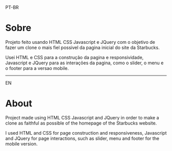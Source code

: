 <span>PT-BR</span>
<h1>Sobre</h1>
<p>Projeto feito usando HTML CSS Javascript e JQuery com o objetivo de fazer um clone o mais fiel possivel da pagina inicial do site da Starbucks.</p>
<p>Usei HTML e CSS para a construção da pagina e responsividade, Javascript e JQuery para as interações da pagina, como o slider, o menu e o footer para a versao mobile.</p>
<hr>
<span>EN</span>
<h1>About</h1>
<p>Project made using HTML CSS Javascript and JQuery in order to make a clone as faithful as possible of the homepage of the Starbucks website.</p>
<p>I used HTML and CSS for page construction and responsiveness, Javascript and JQuery for page interactions, such as slider, menu and footer for the mobile version.</p>
